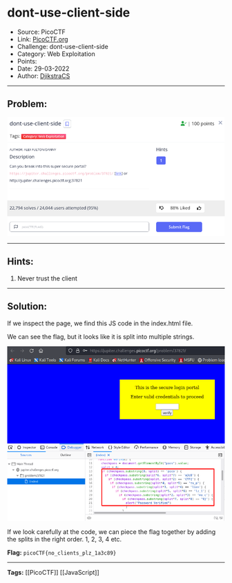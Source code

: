 # dont-use-client-side
* Source: PicoCTF
* Link: [PicoCTF.org](https://picoctf.org/)
* Challenge: dont-use-client-side
* Category: Web Exploitation
* Points: 
* Date: 29-03-2022
* Author: [DjikstraCS](https://github.com/DjikstraCS)

---
## Problem:
![](./attachments/Pasted%20image%2020220407163543.png)

---
## Hints:
1. Never trust the client

---
## Solution:

If we inspect the page, we find this JS code in the index.html file.

We can see the flag, but it looks like it is split into multiple strings.

![](./attachments/Pasted%20image%2020220407163718.png)

If we look carefully at the code, we can piece the flag together by adding the splits in the right order. 1, 2, 3, 4 etc.

**Flag:** `picoCTF{no_clients_plz_1a3c89}`

---
**Tags:** [[PicoCTF]] [[JavaScript]]